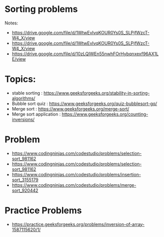 # Sorting problems

Notes:

- https://drive.google.com/file/d/1WtwEvIvqKOUR0Ys0S_SLPjfWzcT-W4_X/view
- https://drive.google.com/file/d/1WtwEvIvqKOUR0Ys0S_SLPjfWzcT-W4_X/view
- https://drive.google.com/file/d/10zLQIWEn55nwhFOrHybqnxexf96AX1LE/view

# Topics:

- stable sorting : https://www.geeksforgeeks.org/stability-in-sorting-algorithms/
- Bubble sort quiz : https://www.geeksforgeeks.org/quiz-bubblesort-gq/
- Merge sort : https://www.geeksforgeeks.org/merge-sort/
- Merge sort application : https://www.geeksforgeeks.org/counting-inversions/

# Problem

- https://www.codingninjas.com/codestudio/problems/selection-sort_981162
- https://www.codingninjas.com/codestudio/problems/selection-sort_981162
- https://www.codingninjas.com/codestudio/problems/insertion-sort_3155179
- https://www.codingninjas.com/codestudio/problems/merge-sort_920442

# Practice Problems

- https://practice.geeksforgeeks.org/problems/inversion-of-array-1587115620/1/

